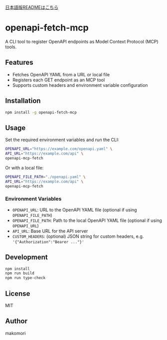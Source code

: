 [日本語版READMEはこちら](./README.ja.md)

# openapi-fetch-mcp

A CLI tool to register OpenAPI endpoints as Model Context Protocol (MCP) tools.

## Features

- Fetches OpenAPI YAML from a URL or local file
- Registers each GET endpoint as an MCP tool
- Supports custom headers and environment variable configuration

## Installation

```bash
npm install -g openapi-fetch-mcp
```

## Usage

Set the required environment variables and run the CLI:

```bash
OPENAPI_URL="https://example.com/openapi.yaml" \
API_URL="https://example.com/api" \
openapi-mcp-fetch
```

Or with a local file:

```bash
OPENAPI_FILE_PATH="./openapi.yaml" \
API_URL="https://example.com/api" \
openapi-mcp-fetch
```

### Environment Variables

- `OPENAPI_URL`: URL to the OpenAPI YAML file (optional if using `OPENAPI_FILE_PATH`)
- `OPENAPI_FILE_PATH`: Path to the local OpenAPI YAML file (optional if using `OPENAPI_URL`)
- `API_URL`: Base URL for the API server
- `CUSTOM_HEADERS`: (optional) JSON string for custom headers, e.g. `'{"Authorization":"Bearer ..."}'`

## Development

```bash
npm install
npm run build
npm run type-check
```

## License

MIT

## Author

makomori 